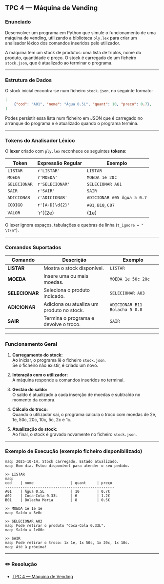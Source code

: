## TPC 4 — Máquina de Vending 

### Enunciado

Desenvolver um programa em Python que simule o funcionamento de uma máquina de vending, utilizando a biblioteca `ply.lex` para criar um analisador léxico dos comandos inseridos pelo utilizador.

A máquina tem um stock de produtos: uma lista de triplos, nome do produto, quantidade e preço.
O stock é carregado de um ficheiro `stock.json`, que é atualizado ao terminar o programa.

---

### Estrutura de Dados

O stock inicial encontra-se num ficheiro `stock.json`, no seguinte formato:

```json
[
    {"cod": "A01", "nome": "Água 0.5L", "quant": 10, "preco": 0.7},
]
```

Podes persistir essa lista num ficheiro em JSON que é carregado no arranque do programa e é atualizado
quando o programa termina.

---

### Tokens do Analisador Léxico

O **lexer** criado com `ply.lex` reconhece os seguintes **tokens**:

| Token | Expressão Regular | Exemplo |
|--------|------------------|----------|
| `LISTAR` | `r'LISTAR'` | `LISTAR` |
| `MOEDA` | `r'MOEDA'` | `MOEDA 1e 20c` |
| `SELECIONAR` | `r'SELECIONAR'` | `SELECIONAR A01` |
| `SAIR` | `r'SAIR'` | `SAIR` |
| `ADICIONAR` | `r'ADICIONAR'` | `ADICIONAR A05 Água 5 0.7` |
| `CODIGO` | `r'[A-D]\d{2}'` | `A01`, `B10`, `C07` |
| `VALOR` | `r'((2e)|(1e)|(50c)|(20c)|(10c)|(5c)|(2c)|(1c))+'` | `1e`, `20c`, `2e` |

O lexer ignora espaços, tabulações e quebras de linha (`t_ignore = " \t\n"`).

---

### Comandos Suportados

| Comando | Descrição | Exemplo |
|----------|------------|----------|
| **LISTAR** | Mostra o stock disponível. | `LISTAR` |
| **MOEDA** | Insere uma ou mais moedas. | `MOEDA 1e 50c 20c` |
| **SELECIONAR** | Seleciona o produto indicado. | `SELECIONAR A03` |
| **ADICIONAR** | Adiciona ou atualiza um produto no stock. | `ADICIONAR B11 Bolacha 5 0.8` |
| **SAIR** | Termina o programa e devolve o troco. | `SAIR` |

---

###  Funcionamento Geral

1. **Carregamento do stock:**  
   Ao iniciar, o programa lê o ficheiro `stock.json`.  
   Se o ficheiro não existir, é criado um novo.

2. **Interação com o utilizador:**  
   A máquina responde a comandos inseridos no terminal.

3. **Gestão do saldo:**  
   O saldo é atualizado a cada inserção de moedas e subtraído no momento da compra.

4. **Cálculo do troco:**  
   Quando o utilizador sai, o programa calcula o troco com moedas de 2e, 1e, 50c, 20c, 10c, 5c, 2c e 1c.

5. **Atualização do stock:**  
   Ao final, o stock é gravado novamente no ficheiro `stock.json`.

---

###  Exemplo de Execução (exemplo ficheiro disponibilizado)

```
maq: 2025-10-14, Stock carregado, Estado atualizado.
maq: Bom dia. Estou disponível para atender o seu pedido.

>> LISTAR
maq:
cod    | nome                 | quant     | preço
--------------------------------------------------
A01    | Água 0.5L            | 10        | 0.7€
A02    | Coca-Cola 0.33L      | 6         | 1.2€
B01    | Bolacha Maria        | 8         | 0.5€

>> MOEDA 1e 1e 1e
maq: Saldo = 3e0c

>> SELECIONAR A02
maq: Pode retirar o produto "Coca-Cola 0.33L".
maq: Saldo = 1e80c

>> SAIR
maq: Pode retirar o troco: 1x 1e, 1x 50c, 1x 20c, 1x 10c.
maq: Até à próxima!
```

---

### ✏️ Resolução
- [TPC 4 — Máquina de Vending](tpc4.py)
